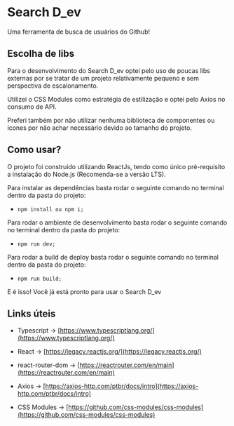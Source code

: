 # Search D_ev

Uma ferramenta de busca de usuários do Github!

## Escolha de libs

Para o desenvolvimento do Search D_ev optei pelo uso de poucas libs externas por se tratar de um projeto relativamente pequeno e sem perspectiva de escalonamento. 

Utilizei o CSS Modules como estratégia de estilização e optei pelo Axios no consumo de API.

Preferi também por não utilizar nenhuma biblioteca de componentes ou ícones por não achar necessário devido ao tamanho do projeto.

## Como usar?

O projeto foi construido utilizando ReactJs, tendo como único pré-requisito a instalação do Node.js (Recomenda-se a versão LTS).

Para instalar as dependências basta rodar o seguinte comando no terminal dentro da pasta do projeto:

- `npm install ou npm i;`

Para rodar o ambiente de desenvolvimento basta rodar o seguinte comando no terminal dentro da pasta do projeto:

- `npm run dev;`

Para rodar a build de deploy basta rodar o seguinte comando no terminal dentro da pasta do projeto:

- `npm run build;`

E é isso! Você já está pronto para usar o Search D_ev

## Links úteis

- Typescript -> [https://www.typescriptlang.org/](https://www.typescriptlang.org/)

- React -> [https://legacy.reactjs.org/](https://legacy.reactjs.org/)

- react-router-dom -> [https://reactrouter.com/en/main](https://reactrouter.com/en/main)

- Axios -> [https://axios-http.com/ptbr/docs/intro](https://axios-http.com/ptbr/docs/intro)

- CSS Modules -> [https://github.com/css-modules/css-modules](https://github.com/css-modules/css-modules)
